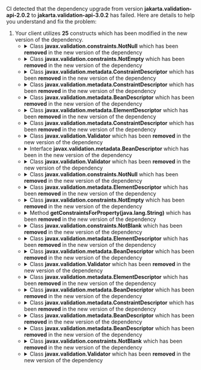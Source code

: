 CI detected that the dependency upgrade from version **jakarta.validation-api-2.0.2** to **jakarta.validation-api-3.0.2** has failed. Here are details to help you understand and fix the problem:
1. Your client utilizes **25** constructs which has been modified in the new version of the dependency.
   * <details>
        <summary>Class <b>javax.validation.constraints.NotNull</b> which has been <b>removed</b> in the new version of the dependency</summary>
            
        * <details>
          <summary>The failure is identified from the logs generated in the build process. </summary>
          
            *   >[[ERROR] /wicket-crudifier/src/main/java/com/premiumminds/wicket/crudifier/form/elements/ListControlGroups.java:[137,82] cannot find symbol<br>&nbsp;&nbsp;&nbsp;&nbsp;  symbol:   class NotNull
  location: class com.premiumminds.wicket.crudifier.form.elements.ListControlGroups<T>
](XXXX)
            *   An error was detected in line 137 which is making use of an outdated API.
             ``` java
             137   javax.validation.constraints.NotNull;
            ```

          </details>
            
     </details>
   * <details>
        <summary>Class <b>javax.validation.constraints.NotEmpty</b> which has been <b>removed</b> in the new version of the dependency</summary>
            
        * <details>
          <summary>The failure is identified from the logs generated in the build process. </summary>
          
            *   >[[ERROR] /wicket-crudifier/src/main/java/com/premiumminds/wicket/crudifier/form/elements/ListControlGroups.java:[138,82] cannot find symbol<br>&nbsp;&nbsp;&nbsp;&nbsp;  symbol:   class NotEmpty
  location: class com.premiumminds.wicket.crudifier.form.elements.ListControlGroups<T>
](XXXX)
            *   An error was detected in line 138 which is making use of an outdated API.
             ``` java
             138   javax.validation.constraints.NotEmpty;
            ```

          </details>
            
     </details>
   * <details>
        <summary>Class <b>javax.validation.metadata.ConstraintDescriptor</b> which has been <b>removed</b> in the new version of the dependency</summary>
            
        * <details>
          <summary>The failure is identified from the logs generated in the build process. </summary>
          
            *   >[[ERROR] /wicket-crudifier/src/main/java/com/premiumminds/wicket/crudifier/form/elements/ListControlGroups.java:[139,82] cannot find symbol<br>&nbsp;&nbsp;&nbsp;&nbsp;  symbol:   class NotBlank
  location: class com.premiumminds.wicket.crudifier.form.elements.ListControlGroups<T>
](XXXX)
            *   An error was detected in line 139 which is making use of an outdated API.
             ``` java
             139   getAnnotation();
            ```

          </details>
            
     </details>
   * <details>
        <summary>Class <b>javax.validation.metadata.ConstraintDescriptor</b> which has been <b>removed</b> in the new version of the dependency</summary>
            
        * <details>
          <summary>The failure is identified from the logs generated in the build process. </summary>
          
            *   >[[ERROR] /wicket-crudifier/src/main/java/com/premiumminds/wicket/crudifier/form/elements/ListControlGroups.java:[138,82] cannot find symbol<br>&nbsp;&nbsp;&nbsp;&nbsp;  symbol:   class NotEmpty
  location: class com.premiumminds.wicket.crudifier.form.elements.ListControlGroups<T>
](XXXX)
            *   An error was detected in line 138 which is making use of an outdated API.
             ``` java
             138   getAnnotation();
            ```

          </details>
            
     </details>
   * <details>
        <summary>Class <b>javax.validation.metadata.BeanDescriptor</b> which has been <b>removed</b> in the new version of the dependency</summary>
            
        * <details>
          <summary>The failure is identified from the logs generated in the build process. </summary>
          
            *   >[[ERROR] /wicket-crudifier/src/main/java/com/premiumminds/wicket/crudifier/form/elements/ListControlGroups.java:[122,17] cannot find symbol<br>&nbsp;&nbsp;&nbsp;&nbsp;  symbol:   class BeanDescriptor
  location: class com.premiumminds.wicket.crudifier.form.elements.ListControlGroups<T>
](XXXX)
            *   An error was detected in line 122 which is making use of an outdated API.
             ``` java
             122   getConstraintsForClass(java.lang.Class);
            ```

          </details>
            
     </details>
   * <details>
        <summary>Class <b>javax.validation.metadata.ElementDescriptor</b> which has been <b>removed</b> in the new version of the dependency</summary>
            
        * <details>
          <summary>The failure is identified from the logs generated in the build process. </summary>
          
            *   >[[ERROR] /wicket-crudifier/src/main/java/com/premiumminds/wicket/crudifier/form/elements/ListControlGroups.java:[135,37] cannot find symbol<br>&nbsp;&nbsp;&nbsp;&nbsp;  symbol:   class ConstraintDescriptor
  location: class com.premiumminds.wicket.crudifier.form.elements.ListControlGroups<T>
](XXXX)
            *   An error was detected in line 135 which is making use of an outdated API.
             ``` java
             135   constraintDescriptor;
            ```

          </details>
            
     </details>
   * <details>
        <summary>Class <b>javax.validation.metadata.ConstraintDescriptor</b> which has been <b>removed</b> in the new version of the dependency</summary>
            
        * <details>
          <summary>The failure is identified from the logs generated in the build process. </summary>
          
            *   >[[ERROR] /wicket-crudifier/src/main/java/com/premiumminds/wicket/crudifier/form/elements/ListControlGroups.java:[42,33] package javax.validation.metadata does not exist<br>&nbsp;&nbsp;&nbsp;&nbsp;](XXXX)
            *   An error was detected in line 42 which is making use of an outdated API.
             ``` java
             42   import javax.validation.metadata.ConstraintDescriptor;;
            ```

          </details>
            
     </details>
   * <details>
        <summary>Class <b>javax.validation.Validator</b> which has been <b>removed</b> in the new version of the dependency</summary>
            
        * <details>
          <summary>The failure is identified from the logs generated in the build process. </summary>
          
            *   >[[ERROR] /wicket-crudifier/src/main/java/com/premiumminds/wicket/crudifier/form/elements/ListControlGroups.java:[37,24] package javax.validation does not exist<br>&nbsp;&nbsp;&nbsp;&nbsp;](XXXX)
            *   An error was detected in line 37 which is making use of an outdated API.
             ``` java
             37   import javax.validation.Validator;;
            ```

          </details>
            
     </details>
   * <details>
        <summary>Interface <b>javax.validation.metadata.BeanDescriptor</b> which has been <b></b> in the new version of the dependency</summary>
            
        * <details>
          <summary>The failure is identified from the logs generated in the build process. </summary>
          
            *   >[[ERROR] /wicket-crudifier/src/main/java/com/premiumminds/wicket/crudifier/form/elements/ListControlGroups.java:[135,37] cannot find symbol<br>&nbsp;&nbsp;&nbsp;&nbsp;  symbol:   class ConstraintDescriptor
  location: class com.premiumminds.wicket.crudifier.form.elements.ListControlGroups<T>
](XXXX)
            *   An error was detected in line 135 which is making use of an outdated API.
             ``` java
             135   constraintDescriptor.getConstraintDescriptors();
            ```

          </details>
            
     </details>
   * <details>
        <summary>Class <b>javax.validation.Validator</b> which has been <b>removed</b> in the new version of the dependency</summary>
            
        * <details>
          <summary>The failure is identified from the logs generated in the build process. </summary>
          
            *   >[[ERROR] /wicket-crudifier/src/main/java/com/premiumminds/wicket/crudifier/form/elements/ListControlGroups.java:[121,17] cannot find symbol<br>&nbsp;&nbsp;&nbsp;&nbsp;  symbol:   class Validator
  location: class com.premiumminds.wicket.crudifier.form.elements.ListControlGroups<T>
](XXXX)
            *   An error was detected in line 121 which is making use of an outdated API.
             ``` java
             121   getValidator();
            ```
            *   >[[ERROR] /wicket-crudifier/src/main/java/com/premiumminds/wicket/crudifier/form/elements/ListControlGroups.java:[121,82] cannot access javax.validation.ValidatorFactory<br>&nbsp;&nbsp;&nbsp;&nbsp;  class file for javax.validation.ValidatorFactory not found
](XXXX)
            *   An error was detected in line 121 which is making use of an outdated API.
             ``` java
             121   getValidator();
            ```

          </details>
            
     </details>
   * <details>
        <summary>Class <b>javax.validation.constraints.NotNull</b> which has been <b>removed</b> in the new version of the dependency</summary>
            
        * <details>
          <summary>The failure is identified from the logs generated in the build process. </summary>
          
            *   >[[ERROR] /wicket-crudifier/src/main/java/com/premiumminds/wicket/crudifier/form/elements/ListControlGroups.java:[40,36] package javax.validation.constraints does not exist<br>&nbsp;&nbsp;&nbsp;&nbsp;](XXXX)
            *   An error was detected in line 40 which is making use of an outdated API.
             ``` java
             40   import javax.validation.constraints.NotNull;;
            ```

          </details>
            
     </details>
   * <details>
        <summary>Class <b>javax.validation.metadata.ElementDescriptor</b> which has been <b>removed</b> in the new version of the dependency</summary>
            
        * <details>
          <summary>The failure is identified from the logs generated in the build process. </summary>
          
            *   >[[ERROR] /wicket-crudifier/src/main/java/com/premiumminds/wicket/crudifier/form/elements/ListControlGroups.java:[133,25] cannot find symbol<br>&nbsp;&nbsp;&nbsp;&nbsp;  symbol:   class ElementDescriptor
  location: class com.premiumminds.wicket.crudifier.form.elements.ListControlGroups<T>
](XXXX)
            *   An error was detected in line 133 which is making use of an outdated API.
             ``` java
             133   javax.validation.metadata.ElementDescriptor constraintDescriptor = constraintDescriptors.getConstraintsForProperty(descriptor.getName());
            ```

          </details>
            
     </details>
   * <details>
        <summary>Class <b>javax.validation.constraints.NotEmpty</b> which has been <b>removed</b> in the new version of the dependency</summary>
            
        * <details>
          <summary>The failure is identified from the logs generated in the build process. </summary>
          
            *   >[[ERROR] /wicket-crudifier/src/main/java/com/premiumminds/wicket/crudifier/form/elements/ListControlGroups.java:[39,36] package javax.validation.constraints does not exist<br>&nbsp;&nbsp;&nbsp;&nbsp;](XXXX)
            *   An error was detected in line 39 which is making use of an outdated API.
             ``` java
             39   import javax.validation.constraints.NotEmpty;;
            ```

          </details>
            
     </details>
   * <details>
        <summary>Method <b>getConstraintsForProperty(java.lang.String)</b> which has been <b>removed</b> in the new version of the dependency</summary>
            
        * <details>
          <summary>The failure is identified from the logs generated in the build process. </summary>
          
            *   >[[ERROR] /wicket-crudifier/src/main/java/com/premiumminds/wicket/crudifier/form/elements/ListControlGroups.java:[133,25] cannot find symbol<br>&nbsp;&nbsp;&nbsp;&nbsp;  symbol:   class ElementDescriptor
  location: class com.premiumminds.wicket.crudifier.form.elements.ListControlGroups<T>
](XXXX)
            *   An error was detected in line 133 which is making use of an outdated API.
             ``` java
             133   constraintDescriptors.getConstraintsForProperty(descriptor.getName());
            ```

          </details>
            
     </details>
   * <details>
        <summary>Class <b>javax.validation.constraints.NotBlank</b> which has been <b>removed</b> in the new version of the dependency</summary>
            
        * <details>
          <summary>The failure is identified from the logs generated in the build process. </summary>
          
            *   >[[ERROR] /wicket-crudifier/src/main/java/com/premiumminds/wicket/crudifier/form/elements/ListControlGroups.java:[38,36] package javax.validation.constraints does not exist<br>&nbsp;&nbsp;&nbsp;&nbsp;](XXXX)
            *   An error was detected in line 38 which is making use of an outdated API.
             ``` java
             38   import javax.validation.constraints.NotBlank;;
            ```

          </details>
            
     </details>
   * <details>
        <summary>Class <b>javax.validation.metadata.ElementDescriptor</b> which has been <b>removed</b> in the new version of the dependency</summary>
            
        * <details>
          <summary>The failure is identified from the logs generated in the build process. </summary>
          
            *   >[[ERROR] /wicket-crudifier/src/main/java/com/premiumminds/wicket/crudifier/form/elements/ListControlGroups.java:[135,37] cannot find symbol<br>&nbsp;&nbsp;&nbsp;&nbsp;  symbol:   class ConstraintDescriptor
  location: class com.premiumminds.wicket.crudifier.form.elements.ListControlGroups<T>
](XXXX)
            *   An error was detected in line 135 which is making use of an outdated API.
             ``` java
             135   getConstraintDescriptors();
            ```

          </details>
            
     </details>
   * <details>
        <summary>Class <b>javax.validation.metadata.BeanDescriptor</b> which has been <b>removed</b> in the new version of the dependency</summary>
            
        * <details>
          <summary>The failure is identified from the logs generated in the build process. </summary>
          
            *   >[[ERROR] /wicket-crudifier/src/main/java/com/premiumminds/wicket/crudifier/form/elements/ListControlGroups.java:[122,17] cannot find symbol<br>&nbsp;&nbsp;&nbsp;&nbsp;  symbol:   class BeanDescriptor
  location: class com.premiumminds.wicket.crudifier.form.elements.ListControlGroups<T>
](XXXX)
            *   An error was detected in line 122 which is making use of an outdated API.
             ``` java
             122   javax.validation.metadata.BeanDescriptor constraintDescriptors = validator.getConstraintsForClass(modelClass);
            ```

          </details>
            
     </details>
   * <details>
        <summary>Class <b>javax.validation.Validator</b> which has been <b>removed</b> in the new version of the dependency</summary>
            
        * <details>
          <summary>The failure is identified from the logs generated in the build process. </summary>
          
            *   >[[ERROR] /wicket-crudifier/src/main/java/com/premiumminds/wicket/crudifier/form/elements/ListControlGroups.java:[122,17] cannot find symbol<br>&nbsp;&nbsp;&nbsp;&nbsp;  symbol:   class BeanDescriptor
  location: class com.premiumminds.wicket.crudifier.form.elements.ListControlGroups<T>
](XXXX)
            *   An error was detected in line 122 which is making use of an outdated API.
             ``` java
             122   validator;
            ```

          </details>
            
     </details>
   * <details>
        <summary>Class <b>javax.validation.metadata.ElementDescriptor</b> which has been <b>removed</b> in the new version of the dependency</summary>
            
        * <details>
          <summary>The failure is identified from the logs generated in the build process. </summary>
          
            *   >[[ERROR] /wicket-crudifier/src/main/java/com/premiumminds/wicket/crudifier/form/elements/ListControlGroups.java:[43,33] package javax.validation.metadata does not exist<br>&nbsp;&nbsp;&nbsp;&nbsp;](XXXX)
            *   An error was detected in line 43 which is making use of an outdated API.
             ``` java
             43   import javax.validation.metadata.ElementDescriptor;;
            ```

          </details>
            
     </details>
   * <details>
        <summary>Class <b>javax.validation.metadata.BeanDescriptor</b> which has been <b>removed</b> in the new version of the dependency</summary>
            
        * <details>
          <summary>The failure is identified from the logs generated in the build process. </summary>
          
            *   >[[ERROR] /wicket-crudifier/src/main/java/com/premiumminds/wicket/crudifier/form/elements/ListControlGroups.java:[133,25] cannot find symbol<br>&nbsp;&nbsp;&nbsp;&nbsp;  symbol:   class ElementDescriptor
  location: class com.premiumminds.wicket.crudifier.form.elements.ListControlGroups<T>
](XXXX)
            *   An error was detected in line 133 which is making use of an outdated API.
             ``` java
             133   constraintDescriptors;
            ```

          </details>
            
     </details>
   * <details>
        <summary>Class <b>javax.validation.metadata.ConstraintDescriptor</b> which has been <b>removed</b> in the new version of the dependency</summary>
            
        * <details>
          <summary>The failure is identified from the logs generated in the build process. </summary>
          
            *   >[[ERROR] /wicket-crudifier/src/main/java/com/premiumminds/wicket/crudifier/form/elements/ListControlGroups.java:[137,82] cannot find symbol<br>&nbsp;&nbsp;&nbsp;&nbsp;  symbol:   class NotNull
  location: class com.premiumminds.wicket.crudifier.form.elements.ListControlGroups<T>
](XXXX)
            *   An error was detected in line 137 which is making use of an outdated API.
             ``` java
             137   getAnnotation();
            ```

          </details>
            
     </details>
   * <details>
        <summary>Class <b>javax.validation.metadata.BeanDescriptor</b> which has been <b>removed</b> in the new version of the dependency</summary>
            
        * <details>
          <summary>The failure is identified from the logs generated in the build process. </summary>
          
            *   >[[ERROR] /wicket-crudifier/src/main/java/com/premiumminds/wicket/crudifier/form/elements/ListControlGroups.java:[41,33] package javax.validation.metadata does not exist<br>&nbsp;&nbsp;&nbsp;&nbsp;](XXXX)
            *   An error was detected in line 41 which is making use of an outdated API.
             ``` java
             41   import javax.validation.metadata.BeanDescriptor;;
            ```

          </details>
            
     </details>
   * <details>
        <summary>Class <b>javax.validation.metadata.BeanDescriptor</b> which has been <b>removed</b> in the new version of the dependency</summary>
            
        * <details>
          <summary>The failure is identified from the logs generated in the build process. </summary>
          
            *   >[[ERROR] /wicket-crudifier/src/main/java/com/premiumminds/wicket/crudifier/form/elements/ListControlGroups.java:[133,25] cannot find symbol<br>&nbsp;&nbsp;&nbsp;&nbsp;  symbol:   class ElementDescriptor
  location: class com.premiumminds.wicket.crudifier.form.elements.ListControlGroups<T>
](XXXX)
            *   An error was detected in line 133 which is making use of an outdated API.
             ``` java
             133   getConstraintsForProperty(java.lang.String);
            ```

          </details>
            
     </details>
   * <details>
        <summary>Class <b>javax.validation.constraints.NotBlank</b> which has been <b>removed</b> in the new version of the dependency</summary>
            
        * <details>
          <summary>The failure is identified from the logs generated in the build process. </summary>
          
            *   >[[ERROR] /wicket-crudifier/src/main/java/com/premiumminds/wicket/crudifier/form/elements/ListControlGroups.java:[139,82] cannot find symbol<br>&nbsp;&nbsp;&nbsp;&nbsp;  symbol:   class NotBlank
  location: class com.premiumminds.wicket.crudifier.form.elements.ListControlGroups<T>
](XXXX)
            *   An error was detected in line 139 which is making use of an outdated API.
             ``` java
             139   javax.validation.constraints.NotBlank;
            ```

          </details>
            
     </details>
   * <details>
        <summary>Class <b>javax.validation.Validator</b> which has been <b>removed</b> in the new version of the dependency</summary>
            
        * <details>
          <summary>The failure is identified from the logs generated in the build process. </summary>
          
            *   >[[ERROR] /wicket-crudifier/src/main/java/com/premiumminds/wicket/crudifier/form/elements/ListControlGroups.java:[121,17] cannot find symbol<br>&nbsp;&nbsp;&nbsp;&nbsp;  symbol:   class Validator
  location: class com.premiumminds.wicket.crudifier.form.elements.ListControlGroups<T>
](XXXX)
            *   An error was detected in line 121 which is making use of an outdated API.
             ``` java
             121   javax.validation.Validator validator = com.premiumminds.webapp.wicket.validators.HibernateValidatorProperty.validatorFactory.getValidator();
            ```
            *   >[[ERROR] /wicket-crudifier/src/main/java/com/premiumminds/wicket/crudifier/form/elements/ListControlGroups.java:[121,82] cannot access javax.validation.ValidatorFactory<br>&nbsp;&nbsp;&nbsp;&nbsp;  class file for javax.validation.ValidatorFactory not found
](XXXX)
            *   An error was detected in line 121 which is making use of an outdated API.
             ``` java
             121   javax.validation.Validator validator = com.premiumminds.webapp.wicket.validators.HibernateValidatorProperty.validatorFactory.getValidator();
            ```

          </details>
            
     </details>



